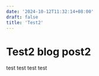 ```yaml
---
date: '2024-10-12T11:32:14+08:00'
draft: false
title: 'Test2'
---
```


# Test2 blog post2


test test test test